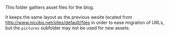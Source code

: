 This folder gathers asset files for the blog.

It keeps the same layout as the previous wesite located from http://www.nicobo.net/sites/default/files in order to ease migration of URLs, but the `pictures` subfolder may not be used for new assets.
